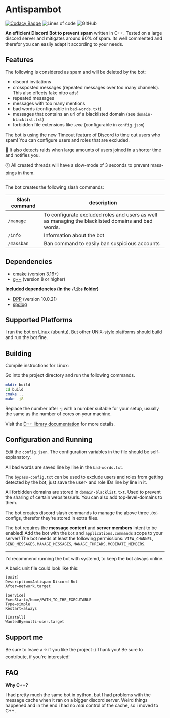 # Antispambot

[![Codacy Badge](https://app.codacy.com/project/badge/Grade/9804970630774ee6b62a900404df2c04)](https://www.codacy.com/gh/Commandserver/Antispambot/dashboard?utm_source=github.com&amp;utm_medium=referral&amp;utm_content=Commandserver/Antispambot&amp;utm_campaign=Badge_Grade)
![Lines of code](https://img.shields.io/tokei/lines/github/Commandserver/Antispambot) 
![GitHub](https://img.shields.io/github/license/Commandserver/Antispambot) 

**An efficient Discord Bot to prevent spam** written in C++. Tested on a large discord server and mitigates around 90% of spam. Its well commented and therefor you can easily adapt it according to your needs.

## Features

The following is considered as spam and will be deleted by the bot:
* discord invitations
* crossposted messages (repeated messages over too many channels). This also effects fake nitro ads!
* repeated messages
* messages with too many mentions
* bad words (configurable in `bad-words.txt`)
* messages that contains an url of a blacklisted domain (see `domain-blacklist.txt`)
* forbidden file extensions like _.exe_ (configurable in `config.json`)

The bot is using the new Timeout feature of Discord to time out users who spam!
You can configure users and roles that are excluded.

🤖 It also detects raids when large amounts of users joined in a shorter time and notifies you.

🕐 All created threads will have a slow-mode of 3 seconds to prevent mass-pings in them.

<hr>

The bot creates the following slash commands:

| Slash command | description                                                                                        |
|---------------|----------------------------------------------------------------------------------------------------|
| `/manage`     | To configurate excluded roles and users as well as managing the blacklisted domains and bad words. |
| `/info`       | Information about the bot                                                                          |
| `/massban`    | Ban command to easily ban suspicious accounts                                                      |

## Dependencies

* [cmake](https://cmake.org/) (version 3.16+)
* [g++](https://gcc.gnu.org) (version 8 or higher)

**Included dependencies (in the `/libs` folder)**

* [DPP](https://github.com/brainboxdotcc/DPP) (version 10.0.21)
* [spdlog](https://github.com/gabime/spdlog)

## Supported Platforms

I run the bot on Linux (ubuntu). But other UNIX-style platforms should build and run the bot fine.

## Building

Compile instructions for Linux:

Go into the project directory and run the following commands.

```bash
mkdir build
cd build
cmake ..
make -j8
```

Replace the number after -j with a number suitable for your setup, usually the same as the number of cores on your machine.

Visit the [D++ library documentation](https://dpp.dev/) for more details.

## Configuration and Running

Edit the `config.json`. The configuration variables in the file should be self-explanatory.

All bad words are saved line by line in the `bad-words.txt`.

The `bypass-config.txt` can be used to exclude users and roles from getting detected by the bot, just save the user- and role IDs line by line in it.

All forbidden domains are stored in `domain-blacklist.txt`. Used to prevent the sharing of certain websites/urls. You can also add top-level-domains to them.

The bot creates discord slash commands to manage the above three _.txt_-configs, therefor they're stored in extra files.

The bot requires the **message content** and **server members** intent to be enabled!
Add the bot with the `bot` and `applications.commands` scope to your server!
The bot needs at least the following permissions: `VIEW_CHANNEL`, `SEND_MESSAGES`, `MANAGE_MESSAGES`, `MANAGE_THREADS`, `MODERATE_MEMBERS`.

<hr>

I'd recommend running the bot with systemd, to keep the bot always online.

A basic unit file could look like this:

```unit file (systemd)
[Unit]
Description=Antispam Discord Bot
After=network.target

[Service]
ExecStart=/home/PATH_TO_THE_EXECUTABLE
Type=simple
Restart=always

[Install]
WantedBy=multi-user.target
```

## Support me

Be sure to leave a ⭐️ if you like the project :) Thank you! Be sure to contribute, if you're interested!

## FAQ

**Why C++?**

I had pretty much the same bot in python, but I had problems with the message cache when it ran on a bigger discord server. Weird things happened and in the end i had no _real_ control of the cache, so i moved to C++.
